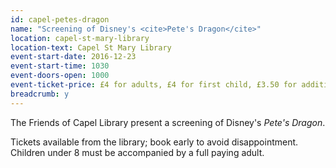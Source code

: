 ```yaml
---
id: capel-petes-dragon
name: "Screening of Disney's <cite>Pete's Dragon</cite>"
location: capel-st-mary-library
location-text: Capel St Mary Library
event-start-date: 2016-12-23
event-start-time: 1030
event-doors-open: 1000
event-ticket-price: £4 for adults, £4 for first child, £3.50 for additional children
breadcrumb: y
---
```


The Friends of Capel Library present a screening of Disney's <cite>Pete's Dragon</cite>.

Tickets available from the library; book early to avoid disappointment. Children under 8 must be accompanied by a full paying adult.
